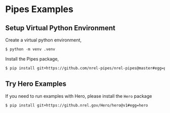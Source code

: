 # Pipes Examples


## Setup Virtual Python Environment

Create a virtual python environment,

```python
$ python -m venv .venv
```

Install the Pipes package,

```bash
$ pip install git+https://github.com/nrel-pipes/nrel-pipes@master#egg=pipes
```


## Try Hero Examples

If you need to run examples with Hero, please install the `Hero` package

```bash
$ pip install git+https://github.nrel.gov/Hero/hero@v1#egg=hero
```

